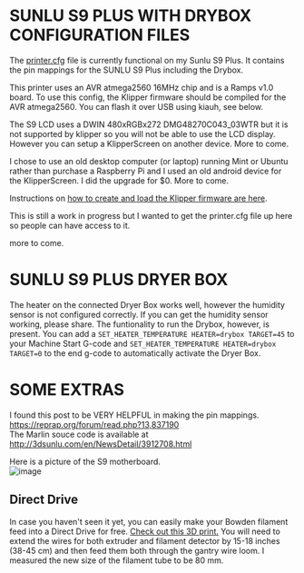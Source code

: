 # SUNLU S9 PLUS WITH DRYBOX CONFIGURATION FILES

The [printer.cfg](https://github.com/weeksrw/Sunlu-S9-Plus-with-Dryer-Box-on-Klipper/blob/main/printer.cfg) file is currently functional on my Sunlu S9 Plus.  It contains the pin mappings for the SUNLU S9 Plus including the Drybox. 

This printer uses an AVR atmega2560 16MHz chip and is a Ramps v1.0 board. To use this config, the Klipper firmware should be compiled for the AVR atmega2560. 
You can flash it over USB using kiauh, see below.

The S9 LCD uses a DWIN 480xRGBx272 DMG48270C043_03WTR but it is not supported by klipper so you will not be able to use the LCD display.  However you can setup a KlipperScreen on another device.  More to come.

I chose to use an old desktop computer (or laptop) running Mint or Ubuntu rather than purchase a Raspberry Pi and I used an old android device for the KlipperScreen.  I did the upgrade for $0.  More to come.

Instructions on [how to create and load the Klipper firmware are here](https://github.com/weeksrw/Sunlu-S9-Plus-with-Dryer-Box-on-Klipper/blob/main/How%20to%20build%20the%20firmware.md).

This is still a work in progress but I wanted to get the printer.cfg file up here so people can have access to it.

more to come. 

# SUNLU S9 PLUS DRYER BOX
The heater on the connected Dryer Box works well, however the humidity sensor is not configured correctly.
If you can get the humidity sensor working, please share.
The funtionality to run the Drybox, however, is present.
You can add a `SET_HEATER_TEMPERATURE HEATER=drybox TARGET=45` 
to your Machine Start G-code and `SET_HEATER_TEMPERATURE HEATER=drybox TARGET=0` to the end g-code to automatically activate the Dryer Box.

# SOME EXTRAS
I found this post to be VERY HELPFUL in making the pin mappings. https://reprap.org/forum/read.php?13,837190  
The Marlin souce code is available at http://3dsunlu.com/en/NewsDetail/3912708.html  

Here is a picture of the S9 motherboard.  
![image](https://github.com/weeksrw/Sunlu-S9-Plus-with-Dryer-Box-on-Klipper/assets/166277940/a2d88f45-0b8a-4060-86cc-89763b9a97ca)


## Direct Drive
In case you haven't seen it yet, you can easily make your Bowden filament feed into a Direct Drive for free. [Check out this 3D print.](https://cults3d.com/en/3d-model/tool/support-direct-drive-sunlu-s9)
You will need to extend the wires for both extruder and filament detector by 15-18 inches (38-45 cm) and then feed them both through the gantry wire loom. I measured the new size of the filament tube to be 80 mm.
